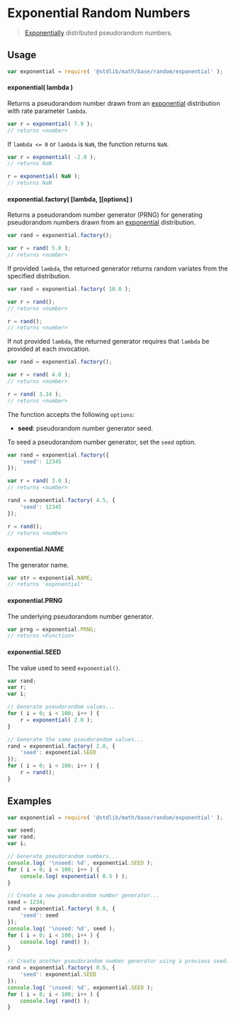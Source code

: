 # Exponential Random Numbers

> [Exponentially][exponential] distributed pseudorandom numbers.


<section class="usage">

## Usage

``` javascript
var exponential = require( '@stdlib/math/base/random/exponential' );
```

#### exponential( lambda )

Returns a pseudorandom number drawn from an [exponential][exponential] distribution with rate parameter `lambda`.

``` javascript
var r = exponential( 7.9 );
// returns <number>
```

If `lambda <= 0` or `lambda` is `NaN`, the function returns `NaN`.

``` javascript
var r = exponential( -2.0 );
// returns NaN

r = exponential( NaN );
// returns NaN
```

#### exponential.factory( \[lambda, \]\[options\] )

Returns a pseudorandom number generator (PRNG) for generating pseudorandom numbers drawn from an [exponential][exponential] distribution.

``` javascript
var rand = exponential.factory();

var r = rand( 5.0 );
// returns <number>
```

If provided `lambda`, the returned generator returns random variates from the specified distribution.

``` javascript
var rand = exponential.factory( 10.0 );

var r = rand();
// returns <number>

r = rand();
// returns <number>
```

If not provided `lambda`, the returned generator requires that `lambda` be provided at each invocation.

``` javascript
var rand = exponential.factory();

var r = rand( 4.0 );
// returns <number>

r = rand( 3.14 );
// returns <number>
```

The function accepts the following `options`:

* __seed__: pseudorandom number generator seed.

To seed a pseudorandom number generator, set the `seed` option.

``` javascript
var rand = exponential.factory({
    'seed': 12345
});

var r = rand( 3.0 );
// returns <number>

rand = exponential.factory( 4.5, {
    'seed': 12345
});

r = rand();
// returns <number>
```

#### exponential.NAME

The generator name.

``` javascript
var str = exponential.NAME;
// returns 'exponential'
```

#### exponential.PRNG

The underlying pseudorandom number generator.

``` javascript
var prng = exponential.PRNG;
// returns <Function>
```

#### exponential.SEED

The value used to seed `exponential()`.

``` javascript
var rand;
var r;
var i;

// Generate pseudorandom values...
for ( i = 0; i < 100; i++ ) {
    r = exponential( 2.0 );
}

// Generate the same pseudorandom values...
rand = exponential.factory( 2.0, {
    'seed': exponential.SEED
});
for ( i = 0; i < 100; i++ ) {
    r = rand();
}
```

</section>

<!-- /.usage -->


<section class="examples">

## Examples

``` javascript
var exponential = require( '@stdlib/math/base/random/exponential' );

var seed;
var rand;
var i;

// Generate pseudorandom numbers...
console.log( '\nseed: %d', exponential.SEED );
for ( i = 0; i < 100; i++ ) {
    console.log( exponential( 0.5 ) );
}

// Create a new pseudorandom number generator...
seed = 1234;
rand = exponential.factory( 0.8, {
    'seed': seed
});
console.log( '\nseed: %d', seed );
for ( i = 0; i < 100; i++ ) {
    console.log( rand() );
}

// Create another pseudorandom number generator using a previous seed...
rand = exponential.factory( 0.5, {
    'seed': exponential.SEED
});
console.log( '\nseed: %d', exponential.SEED );
for ( i = 0; i < 100; i++ ) {
    console.log( rand() );
}
```

</section>

<!-- /.examples -->


<section class="links">

[exponential]: https://en.wikipedia.org/wiki/Exponential_distribution

</section>

<!-- /.links -->
